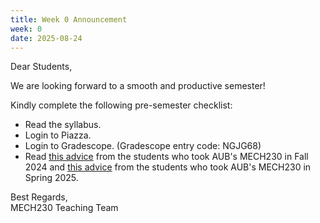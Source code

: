 ```yaml
---
title: Week 0 Announcement
week: 0
date: 2025-08-24
---
```


Dear Students,

We are looking forward to a smooth and productive semester!

Kindly complete the following pre-semester checklist:
- Read the syllabus.
- Login to Piazza.
- Login to Gradescope. (Gradescope entry code: NGJG68)
- Read [this advice](https://drive.google.com/file/d/1V-WsJTOG-jVP-Rmg3bJIOXwXUHOzCpyk/view?usp=sharing) from the students who took AUB's MECH230 in Fall 2024 and [this advice](https://drive.google.com/file/d/1WCcY9BbItUS-yxhUW9iOcwbvPE2n6ung/view?usp=sharing) from the students who took AUB's MECH230 in Spring 2025.

Best Regards,<br>
MECH230 Teaching Team